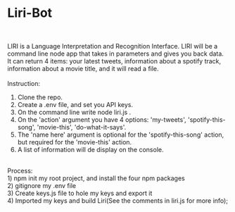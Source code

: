 # Liri-Bot
<br>

LIRI is a Language Interpretation and Recognition Interface. LIRI will be a command line node app that takes in parameters and gives you back data. It can return 4 items: your latest tweets, information about a spotify track, information about a movie title, and it will read a file.<br>
<br>
Instruction:<br>
1) Clone the repo.<br>
2) Create a .env file, and set you API keys.<br>
3) On the command line write node liri.js <action> <name here>.<br>
4) On the 'action' argument you have 4 options: 'my-tweets', 'spotify-this-song', 'movie-this', 'do-what-it-says'.<br>
5) The 'name here' argument is optional for the 'spotify-this-song' action, but required for the 'movie-this' action.<br>
6) A list of information will de display on the console.<br>
<br>
Process:<br>
1) npm init my root project, and install the four npm packages<br>
2) gitignore my .env file<br>
3) Create keys.js file to hole my keys and export it<br>
4) Imported my keys and build Liri(See the comments in liri.js for more info); 